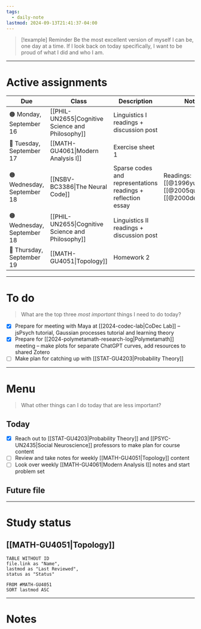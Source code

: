 ```yaml
---
tags:
  - daily-note
lastmod: 2024-09-13T21:41:37-04:00
---
```

>[!example] Reminder
>Be the most excellent version of myself I can be, one day at a time. If I look back on today specifically, I want to be proud of what I did and who I am.

---
# Active assignments

| Due                        | Class                                             | Description                                                  | Notes                                                      |
| -------------------------- | ------------------------------------------------- | ------------------------------------------------------------ | ---------------------------------------------------------- |
| 🟠 Monday, September 16    | [[PHIL-UN2655\|Cognitive Science and Philosophy]] | Linguistics I readings + discussion post                     |                                                            |
| 🔴 Tuesday, September 17   | [[MATH-GU4061\|Modern Analysis I]]                | Exercise sheet 1                                             |                                                            |
| 🟠 Wednesday, September 18 | [[NSBV-BC3386\|The Neural Code]]                  | Sparse codes and representations readings + reflection essay | Readings: [[@1996yu]], [[@2005quiroga]], [[@2000decharms]] |
| 🟠 Wednesday, September 18 | [[PHIL-UN2655\|Cognitive Science and Philosophy]] | Linguistics II readings + discussion post                    |                                                            |
| 🔴 Thursday, September 19  | [[MATH-GU4051\|Topology]]                         | Homework 2                                                   |                                                            |

---
# To do

> What are the top three *most important* things I need to do today?

- [x] Prepare for meeting with Maya at [[2024-codec-lab|CoDec Lab]] – jsPsych tutorial, Gaussian processes tutorial and learning theory
- [x] Prepare for [[2024-polymetamath-research-log|Polymetamath]] meeting – make plots for separate ChatGPT curves, add resources to shared Zotero
- [ ] Make plan for catching up with [[STAT-GU4203|Probability Theory]]

----
# Menu

> What other things can I do today that are less important?
## Today

- [x] Reach out to [[STAT-GU4203|Probability Theory]] and [[PSYC-UN2435|Social Neuroscience]] professors to make plan for course content
- [ ] Review and take notes for weekly [[MATH-GU4051|Topology]] content
- [ ] Look over weekly [[MATH-GU4061|Modern Analysis I]] notes and start problem set

## Future file


---
# Study status

## [[MATH-GU4051|Topology]]

```dataview
TABLE WITHOUT ID
file.link as "Name",
lastmod as "Last Reviewed",
status as "Status"

FROM #MATH-GU4051 
SORT lastmod ASC
```

---
# Notes